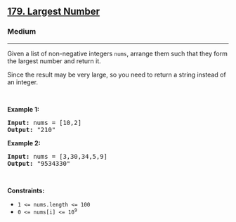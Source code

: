 <h2><a href="https://leetcode.com/problems/largest-number/">179. Largest Number</a></h2><h3>Medium</h3><hr><div bis_skin_checked="1"><p>Given a list of non-negative integers <code>nums</code>, arrange them such that they form the largest number and return it.</p>

<p>Since the result may be very large, so you need to return a string instead of an integer.</p>

<p>&nbsp;</p>
<p><strong class="example">Example 1:</strong></p>

<pre><strong>Input:</strong> nums = [10,2]
<strong>Output:</strong> "210"
</pre>

<p><strong class="example">Example 2:</strong></p>

<pre><strong>Input:</strong> nums = [3,30,34,5,9]
<strong>Output:</strong> "9534330"
</pre>

<p>&nbsp;</p>
<p><strong>Constraints:</strong></p>

<ul>
	<li><code>1 &lt;= nums.length &lt;= 100</code></li>
	<li><code>0 &lt;= nums[i] &lt;= 10<sup>9</sup></code></li>
</ul>
</div>